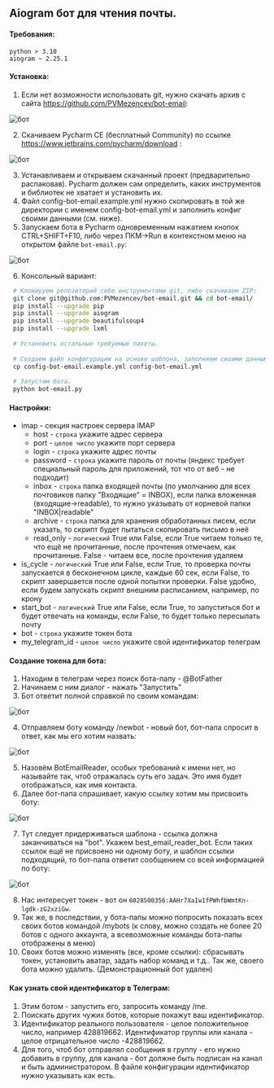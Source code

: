 ## Aiogram бот для чтения почты.

#### Требования:
```text
python > 3.10
aiogram ~ 2.25.1
```

#### Установка:
1. Если нет возможности использовать git, нужно скачать архив с сайта https://github.com/PVMezencev/bot-email:

![бот](assets/img/005.png "бот")

2. Скачиваем Pycharm CE (бесплатный Community) по ссылке https://www.jetbrains.com/pycharm/download :

![бот](assets/img/006.png "бот")

3. Устанавливаем и открываем скачанный проект (предварительно распаковав). Pycharm должен сам определить, каких инструментов и библиотек не хватает и установить их.
4. Файл config-bot-email.example.yml нужно скопировать в той же директории с именем config-bot-email.yml и заполнить конфиг своими данными (см. ниже).
5. Запускаем бота в Pycharm одновременным нажатием кнопок CTRL+SHIFT+F10, либо через ПКМ->Run в контекстном меню на открытом файле `bot-email.py`:

![бот](assets/img/007.png "бот")

6. Консольный вариант:
```bash
 # Клонируем репозиторий себе инструментами git, либо скачиваем ZIP:
 git clone git@github.com:PVMezencev/bot-email.git && cd bot-email/
 pip install --upgrade pip
 pip install --upgrade aiogram
 pip install --upgrade beautifulsoup4
 pip install --upgrade lxml
 
 # Установить остальные требуемые пакеты.
 
 # Создаем файл конфигурации на основе шаблона, заполняем своими данными.
 cp config-bot-email.example.yml config-bot-email.yml
 
 # Запустим бота.
 python bot-email.py
```

#### Настройки:
* imap - секция настроек сервера IMAP
  * host - `строка` укажите адрес сервера
  * port - `целое число` укажите порт сервера
  * login - `строка` укажите адрес почты
  * password - `строка` укажите пароль от почты (яндекс требует специальный пароль для приложений, тот что от веб - не подходит)
  * inbox - `строка` папка входящей почты (по умолчанию для всех почтовиков папку "Входящие" = INBOX), если папка вложенная (входящие->readable), то нужно указывать от корневой папки "INBOX|readable"
  * archive - `строка` папка для хранения обработанных писем, если указать, то скрипт будет пытаться скопировать письмо в неё
  * read_only - `логический` True или False, если True читаем только те, что ещё не прочитанные, после прочтения отмечаем, как прочитанные. False - читаем все, после прочтения удаляем
* is_cycle - `логический` True или False, если True, то проверка почты запускается в бесконечном цикле, каждые 60 сек, если False, то скрипт завершается после одной попытки проверки. False удобно, если будем запускать скрипт внешним расписанием, например, по крону
* start_bot - `логический` True или False, если True, то запуститься бот и будет отвечать на команды, если False, то будет только пересылать почту
* bot - `строка` укажите токен бота 
* my_telegram_id - `целое число` укажите свой идентификатор телеграм

#### Создание токена для бота:
1. Находим в телеграм через поиск бота-папу - @BotFather
2. Начинаем с ним диалог - нажать "Запустить"
3. Бот ответит полной справкой по своим командам:

![бот](assets/img/001.png "бот")

4. Отправляем боту команду /newbot - новый бот, бот-папа спросит в ответ, как мы его хотим назвать:

![бот](assets/img/002.png "бот")

5. Назовём BotEmailReader, особых требований к имени нет, но называйте так, чтоб отражалась суть его задач. Это имя будет отображаться, как имя контакта.
6. Далее бот-папа спрашивает, какую ссылку хотим мы присвоить боту:

![бот](assets/img/003.png "бот")

7. Тут следует придерживаться шаблона - ссылка должна заканчиваться на "bot". Укажем best_email_reader_bot. Если таких ссылок ещё не присвоено ни одному боту, и шаблон ссылки подходящий, то бот-папа ответит сообщением со всей информацией по боту:

![бот](assets/img/004.png "бот")

8. Нас интересует токен - вот он `6028500356:AAHr7XaIw1fPWhfbWmtKn-lgdk-zG2xziGw`.
9. Так же, в последствии, у бота-папы можно попросить показать всех своих ботов командой /mybots (к слову, можно создать не более 20 ботов с одного аккаунта, а всевозможные команды бота-папы отображены в меню)
10. Своих ботов можно изменять (все, кроме ссылки): сбрасывать токен, установить аватар, задать набор команд и т.д.. Так же, своего бота можно удалить. (Демонстрационный бот удален)


#### Как узнать свой идентификатор в Телеграм:
1. Этим ботом - запустить его, запросить команду /me.
2. Поискать других чужих ботов, которые покажут ваш идентификатор.
3. Идентификатор реального пользователя - целое положительное число, например 428819662. Идентификатор группы или канала - целое отрицательное число -428819662.
4. Для того, чтоб бот отправлял сообщения в группу - его нужно добавить в группу, для канала - бот должне быть подписан на канал и быть администратором. В файле конфигурации идентификатор нужно указывать как есть.
